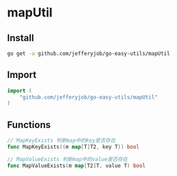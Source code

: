 # mapUtil

## Install

```bash
go get -u github.com/jefferyjob/go-easy-utils/mapUtil
```

## Import

```go
import (
	"github.com/jefferyjob/go-easy-utils/mapUtil"
)
```

## Functions

```go
// MapKeyExists 判断map中的key是否存在
func MapKeyExists((m map[T]T2, key T)) bool

// MapValueExists 判断map中的value是否存在
func MapValueExists(m map[T2]T, value T) bool
```